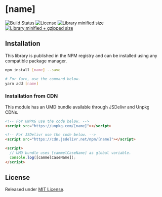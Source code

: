 # [name]

[![Build Status](https://travis-ci.org/[author]/[name].svg?branch=master)](https://travis-ci.org/[author]/[name])
[![License](https://badgen.net/github/license/[author]/[name])](./LICENSE)
[![Library minified size](https://badgen.net/bundlephobia/min/[name])](https://bundlephobia.com/result?p=[name])
[![Library minified + gzipped size](https://badgen.net/bundlephobia/minzip/[name])](https://bundlephobia.com/result?p=[name])

## Installation

This library is published in the NPM registry and can be installed using any compatible package manager.

```sh
npm install [name] --save

# For Yarn, use the command below.
yarn add [name]
```

### Installation from CDN

This module has an UMD bundle available through JSDelivr and Unpkg CDNs.

```html
<!-- For UNPKG use the code below. -->
<script src="https://unpkg.com/[name]"></script>

<!-- For JSDelivr use the code below. -->
<script src="https://cdn.jsdelivr.net/npm/[name]"></script>

<script>
  // UMD bundle uses [cammelCaseName] as global variable.
  console.log([cammelCaseName]);
</script>
```

## License

Released under [MIT License](./LICENSE).
